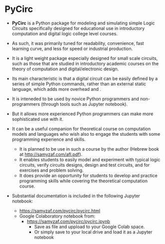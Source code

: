 # PyCirc
* **PyCirc** is a Python package for modeling and simulating simple Logic Circuits
  specifically designed for educational use in introductory computation and digital logic college level courses.
* As such, it was primarily tuned for readability, convenience, fast learning curve, and less for speed or industrial production.
* It is a light weight package especially designed for small scale circuits,
  such as those that are studied in introductory academic courses on the theory of computation
  and digital/electronic design.
* Its main characteristic is that a digital circuit can be easily defined by a series of simple Python commands,
  rather than an external static language, which adds more overhead and .
* It is inteneded to be used by novice Python programmers and non-programmers (through tools such as Jupyter notebook).
* But it allows more experienced Python programmers can make more sophisticated use with it.
* It can be a useful companion for theoretical course on computation models and languages who wish also to engage
   the students with some programming experience and skills.
  * It is planned to be use in such a course by the author (Hebrew book at http://samyzaf.com/afl.pdf).
  * It enables students to easily model and experiment with typical logic circuits, verify circuits designs,
     design and test circuits, and for exercises and problem solving.
  * It does provide an opportunity for students to develop and practice programming skills
     while covering the theoretical computation course.

* Substantial documentation is included in the following Jupyter notebook:
  * https://samyzaf.com/pycirc/pycirc.html
  * Google Colaboratory notebook from:
    * https://samyzaf.com/pycirc/pycirc.ipynb
      * Save as file and uppload to your Google Colab space.
      * Or simply save to your local drive and load it as a Jupyter notebook
